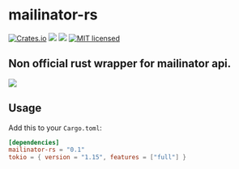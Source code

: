 # mailinator-rs

[![Crates.io][crates-badge]][crates-url]
![](https://img.shields.io/badge/Rust-1.67+-orange.svg)
![](https://img.shields.io/badge/Edition-2021-orange.svg)
[![MIT licensed][mit-badge]][mit-url]

[crates-badge]: https://img.shields.io/crates/v/mailinator-rs.svg?color=blue
[crates-url]: https://crates.io/crates/mailinator-rs
[mit-badge]: https://img.shields.io/badge/license-MIT-blue.svg
[mit-url]: https://github.com/tokio-rs/tokio/blob/master/LICENSE

## Non official rust wrapper for mailinator api.

[![](https://www.mailinator.com/docs/images/logo-cf14a181.png)](https://www.mailinator.com/)
## Usage

Add this to your `Cargo.toml`:

```toml
[dependencies]
mailinator-rs = "0.1"
tokio = { version = "1.15", features = ["full"] }
```